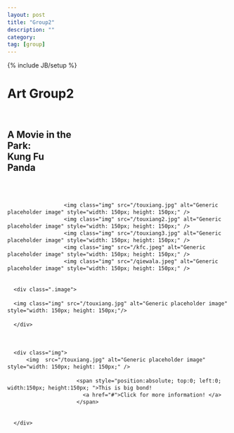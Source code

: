 ```yaml
---
layout: post
title: "Group2"
description: ""
category: 
tag: [group]
---
```

{% include JB/setup %}


<div class="content-wrapper">
      <div id="Group2" class="col-lg-12" style="padding-bottom: 3%">
        <h1>Art Group2</h1>
      </div>
                        
<div id="divContainer" class="content">
  <div class="img" style="width:150px; height:150px; background:url('/touxiang.jpg') center;">
    <h2><div class="h2c">A Movie in the Park:<br />Kung Fu Panda</div></h2>

  </div>
   
                      <img class="img" src="/touxiang.jpg" alt="Generic placeholder image" style="width: 150px; height: 150px;" />
                      <img class="img" src="/touxiang2.jpg" alt="Generic placeholder image" style="width: 150px; height: 150px;" />
                      <img class="img" src="/touxiang3.jpg" alt="Generic placeholder image" style="width: 150px; height: 150px;" /> 
                      <img class="img" src="/kfc.jpeg" alt="Generic placeholder image" style="width: 150px; height: 150px;" />
                      <img class="img" src="/qiewala.jpeg" alt="Generic placeholder image" style="width: 150px; height: 150px;" />


      <div class=".image">

      <img class="img" src="/touxiang.jpg" alt="Generic placeholder image" style="width: 150px; height: 150px;"/>
        
      </div>



      <div class="img">
          <img  src="/touxiang.jpg" alt="Generic placeholder image" style="width: 150px; height: 150px;" />

                          <span style="position:absolute; top:0; left:0; width:150px; height:150px; ">This is big bond!
                            <a href="#">Click for more information! </a>
                          </span>

         
      </div>
</div>
                       
</div>

